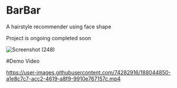 #  BarBar
A hairstyle recommender using face shape

Project is ongoing completed soon 

![Screenshot (248)](https://user-images.githubusercontent.com/74282916/187352204-ecd48ab2-cbe4-47eb-91de-c56bf2faedd9.png)



#Demo Video

https://user-images.githubusercontent.com/74282916/188044850-a1e8c7c7-acc2-4619-a8f9-9910e767157c.mp4
